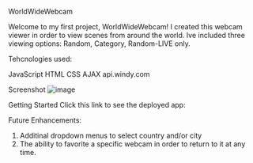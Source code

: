 WorldWideWebcam

  Welcome to my first project,  WorldWideWebcam!   I created this webcam viewer in order to view scenes from around the world.  Ive included three viewing options: Random, Category, Random-LIVE only.

Tehcnologies used:
  
  JavaScript
  HTML
  CSS
  AJAX
  api.windy.com




Screenshot
  ![image](https://github.com/JonMichaelUy/worldwidewebcam/issues/1#issue-1233187686)



Getting Started
  Click this link to see the deployed app:  
  
  
Future Enhancements:
  1. Additinal dropdown menus to select country and/or city
  2. The ability to favorite a specific webcam in order to return to it at any time.

